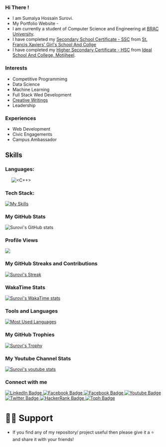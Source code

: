 ### Hi There !
* I am Sumaiya Hossain Surovi.
* My Portfolio Website - 
* I am currently a student of Computer Science and Engineering at [BRAC University](https://www.bracu.ac.bd/).
* I have completed my [Secondary School Certificate - SSC](https://en.wikipedia.org/wiki/Secondary_School_Certificate) from [St. Francis Xaviers' Girl's School And Collge](https://sfxgsc.edu.bd/)
* I have completed my [Higher Secondary Certificate - HSC](https://en.wikipedia.org/wiki/Higher_Secondary_Certificate) from [Ideal School And College, Motijheel](https://iscm.edu.bd/).

### Interests
* Competitive Programmimg
* Data Science
* Machine Learning
* Full Stack Wed Development
* [Creative Writings](https://www.bangla-kobita.com/surovi06)
* Leadership
  
### Experiences
* Web Development
* Civic Engagements
* Campus Ambassador 

## Skills
### Languages:
![<PYTHON>](https://img.shields.io/badge/Python-3776AB?style=for-the-badge&logo=python&logoColor=white)
![<HTML5>](https://img.shields.io/badge/HTML5-E34F26?style=for-the-badge&logo=html5&logoColor=white)
![<CSS3>](https://img.shields.io/badge/CSS3-1572B6?style=for-the-badge&logo=css3&logoColor=white)
![<JAVASCRIPT>](https://img.shields.io/badge/JavaScript-F7DF1E?style=for-the-badge&logo=javascript&logoColor=black)
![<C>](https://img.shields.io/badge/C%2B%2B-00599C?style=for-the-badge&logo=c%2B%2B&logoColor=white)
![<C++>](https://img.shields.io/badge/C-00599C?style=for-the-badge&logo=c&logoColor=white)
![<JAVA>](https://img.shields.io/badge/Java-ED8B00?style=for-the-badge&logo=java&logoColor=white)
![<PHP>](https://img.shields.io/badge/PHP-777BB4?style=for-the-badge&logo=php&logoColor=white)
### Tech Stack:
[![My Skills](https://skillicons.dev/icons?i=react,django,express,figma,firebase,flask,git,github,gitlab,gmail,ai,kotlin,laravel,mongodb,nextjs,nodejs,php,ai,ps,powershell,pycharm,redux,sublime,tailwind,vscode,windows,vue,flutter&perline=10)](https://skillicons.dev)

### My GitHub Stats
![Surovi's GitHub stats](https://github-readme-stats.vercel.app/api?username=i-am-surovi&show_icons=true&theme=chartreuse-dark)

### Profile Views
![](https://komarev.com/ghpvc/?username=i-am-surovi&style=flat&label=Profile+Views&base=100)

### My GitHub Streaks and Contributions
[![Surovi's Streak](http://github-readme-streak-stats.herokuapp.com?user=i-am-surovi&theme=dark&background=000000)](https://git.io/streak-stats)

### WakaTime Stats
[![Surovi's WakaTime stats](https://github-readme-stats.vercel.app/api/wakatime?username=surovi03)](https://github.com/anuraghazra/github-readme-stats)

### Tools and Languages 
[![Most Used Languages](https://github-readme-stats.vercel.app/api/top-langs/?username=i-am-surovi&layout=compact&theme=vision-friendly-dark)](https://github.com/anuraghazra/github-readme-stats)     

### My GitHub Trophies
[![Surovi's Trophy](https://github-profile-trophy.vercel.app/?username=i-am-surovi)](https://github.com/ryo-ma/github-profile-trophy)

### My Youtube Channel Stats
[![Surovi's youtube stats](https://youtube-stats-card.vercel.app/api?channelid=UCe7UvXpfUbNrwRbH2JVp1Ng&layout=center&theme=higncontrast)](https://www.youtube.com/channel/UCe7UvXpfUbNrwRbH2JVp1Ng)

### Connect with me

<div id="badges">
  <a href="https://linkedin.com/in/sumaiya-hossain-surovi">
    <img src="https://img.shields.io/badge/LinkedIn-blue?style=for-the-badge&logo=linkedin&logoColor=white" alt="LinkedIn Badge"/>
  </a>
  
  <a href="https://www.facebook.com/Sumaiya.Hossain.Surovi">
    <img src="https://img.shields.io/badge/Facebook-1877F2?style=for-the-badge&logo=facebook&logoColor=white" alt="Facebook Badge"/>
  </a>
  
  <a href="https://www.instagram.com/surovi_the_hodophile">
    <img src="https://img.shields.io/badge/Instagram-E4405F?style=for-the-badge&logo=instagram&logoColor=white" alt="Facebook Badge"/>
  </a>
  
  <a href="https://www.youtube.com/channel/UCe7UvXpfUbNrwRbH2JVp1Ng">
    <img src="https://img.shields.io/badge/YouTube-red?style=for-the-badge&logo=youtube&logoColor=white" alt="Youtube Badge"/>
  </a>
  
  <a href="https://twitter.com/surovi_chan">
    <img src="https://img.shields.io/badge/Twitter-blue?style=for-the-badge&logo=twitter&logoColor=white" alt="Twitter Badge"/>
  </a>
  
  <a href="https://www.hackerrank.com/sumaiya_hossain">
    <img src="https://img.shields.io/badge/HackerRank-black?style=for-the-badge&logo=hackerrank&logoColor=white" alt="HackerRank Badge"/>
  </a>

  <a href="https://toph.co/u/GladToSeeYou">
    <img src="https://img.shields.io/badge/Toph-white?style=for-the-badge&logo=toph&logoColor=black" alt="Toph Badge"/>
  </a>
  
</div>

# 🙋‍♂️ Support
* If you find any of my repository/ project useful then please give it a ⭐ and share it with your friends!
